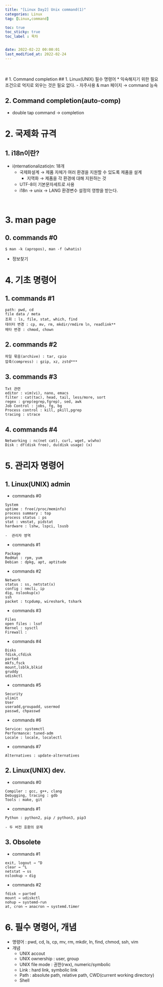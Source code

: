 ```yaml
---
title: "[Linux Day2] Unix command(1)"
categories: Linux
tag: [Linux,command]

toc: true
toc_sticky: true
toc_label : 목차


date: 2022-02-22 00:00:01
last_modified_at: 2022-02-24
---
```

<br>
<br>
# 1. Command completion
## 1. Linux(UNIX) 필수 명령어
* 익숙해지기 위한 필요조건으로 억지로 외우는 것은 필요 없다. 
	- 자주사용 & man 페이지 → command 능숙

## 2. Command completion(auto-comp)
* double tap command → completion

# 2. 국제화 규격 
## 1. i18n이란?
*  i(nternationalizatio)n: 18개
	- 국제화설계 → 제품 자체가 여러 환경을 지원할 수 있도록 제품을 설계
		+ 지역화 → 제품을 각 환경에 대해 지원하는 것
	- UTF-8이 기본문자세트로 사용
	- i18n → unix → LANG 환경변수 설정의 영향을 받는다.
<br>

# 3. man page

## 0.  commands #0
```
$ man -k (apropos), man -f (whatis)
```
* 정보찾기

# 4. 기초 명령어

## 1.  commands #1
```
path: pwd, cd
file data / meta
조회 : ls, file, stat, which, find
데이터 변경 : cp, mv, rm, mkdir/rmdirm ln, readlink** 
메타 변경 : chmod, chown
```

## 2. commands #2
```
파일 묶음(archive) : tar, cpio
압축(compress) : gzip, xz, zstd***
```

## 3. commands #3
```
Txt 관련
editor : vim(vi), nano, emacs
filter : cat(tac), head, tail, less/more, sort
regex : grep(egrep,fgrep), sed, awk
Job Control : jobs, fg, bg
Process control : kill, pkill,pgrep
tracing : strace
```

## 4. commands #4
```
Networking : nc(net cat), curl, wget, w(who)
Disk : df(disk free), du(disk usage) (x)
```


# 5. 관리자 명령어

## 1. Linux(UNIX) admin
* commands #0
```
System
uptime : free(/proc/meminfo)
process summary : top
process status : ps
stat : vmstat, pidstat
hardware : lshw, lspci, lsusb
```
	-  관리자 영역

* commands #1
```
Package
RedHat : rpm, yum
Debian : dpkg, apt, aptitude
```

* commands #2
```
Network
status : ss, netstat(x)
config : nmcli, ip
dig, nslookup(x)
ssh
packet : tcpdump, wireshark, tshark
```

* commands #3
```
Files
open files : lsof
Kernel : sysctl
Firewall : 
```

* commands #4
```
Disks
fdisk,cfdisk
parted
mkfs,fsck
mount,lsblk,blkid
gruddy
udiskctl
```

* commands #5
```
Security
ulimit
User
useradd,groupadd, usermod
passwd, chpasswd
```

* commands #6
```
Service: systemctl
Performance: tuned-adm
Locale : locale, localectl
```

* commands #7
```
Alternatives : update-alternatives
```

## 2. Linux(UNIX) dev.
* commands #0
```
Compiler : gcc, g++, clang
Debugging, tracing : gdb
Tools : make, git
```

* commands #1
```
Python : python2, pip / python3, pip3
```
	- 두 버전 호환의 문제  

## 3. Obsolete 
* commands #1
```
exit, logout → ^D
clear → ^L
netstat → ss
nslookup → dig
```

* commands #2
```
fdisk → parted
mount → udiskctl
nohup → systemd-run
at, cron → anacron → systemd.timer
```


# 6. 필수 명령어, 개념

* 명령어 : pwd, cd, ls, cp, mv, rm, mkdir, ln, find, chmod, ssh, vim
* 개념
	- UNIX accout 
    - UNIX ownership : user, group
    - UNIX file mode : 권한(rwx), numeric/symbolic
    - Link : hard link, symbolic link
    - Path : absolute path, relative path, CWD(current working directory)
    - Shell
